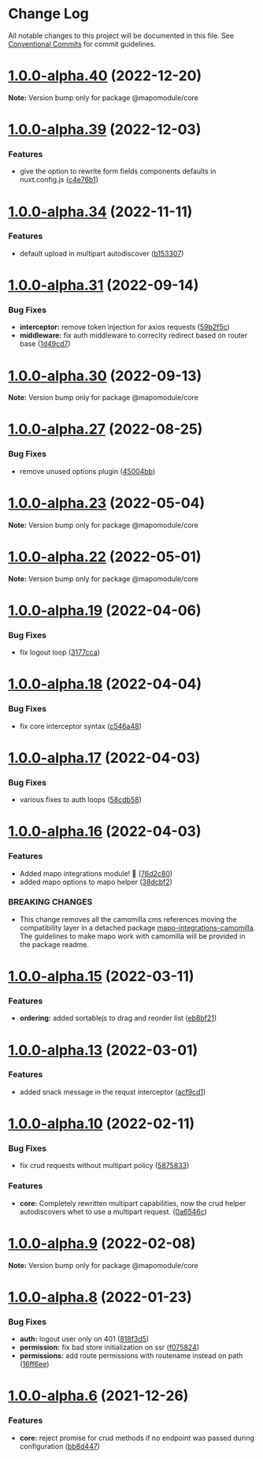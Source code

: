# Change Log

All notable changes to this project will be documented in this file.
See [Conventional Commits](https://conventionalcommits.org) for commit guidelines.

# [1.0.0-alpha.40](https://github.com/lotrekagency/mapo/compare/v1.0.0-alpha.39...v1.0.0-alpha.40) (2022-12-20)

**Note:** Version bump only for package @mapomodule/core





# [1.0.0-alpha.39](https://github.com/lotrekagency/mapo/compare/v1.0.0-alpha.38...v1.0.0-alpha.39) (2022-12-03)


### Features

* give the option to rewrite form fields components defaults in nuxt.config.js ([c4e76b1](https://github.com/lotrekagency/mapo/commit/c4e76b153b145cc670ef988e9501e1a8fbc0005e))





# [1.0.0-alpha.34](https://github.com/lotrekagency/mapo/compare/v1.0.0-alpha.33...v1.0.0-alpha.34) (2022-11-11)


### Features

* default upload in multipart autodiscover ([b153307](https://github.com/lotrekagency/mapo/commit/b15330725a64a0931d2de49929a01e3a7319b382))





# [1.0.0-alpha.31](https://github.com/lotrekagency/mapo/compare/v1.0.0-alpha.30...v1.0.0-alpha.31) (2022-09-14)


### Bug Fixes

* **interceptor:** remove token injection for axios requests ([59b2f5c](https://github.com/lotrekagency/mapo/commit/59b2f5cb3dfd0becd78df02f30bc32967643e276))
* **middleware:** fix auth middleware to correclty redirect based on router base ([1d49cd7](https://github.com/lotrekagency/mapo/commit/1d49cd72e141888ef7aae91ac0ddb13f8d0fce7a))





# [1.0.0-alpha.30](https://github.com/lotrekagency/mapo/compare/v1.0.0-alpha.29...v1.0.0-alpha.30) (2022-09-13)

**Note:** Version bump only for package @mapomodule/core





# [1.0.0-alpha.27](https://github.com/lotrekagency/mapo/compare/v1.0.0-alpha.26...v1.0.0-alpha.27) (2022-08-25)


### Bug Fixes

* remove unused options plugin ([45004bb](https://github.com/lotrekagency/mapo/commit/45004bb158267c7e2f7795c1d12cf568f9d7ded2))





# [1.0.0-alpha.23](https://github.com/lotrekagency/mapo/compare/v1.0.0-alpha.22...v1.0.0-alpha.23) (2022-05-04)

**Note:** Version bump only for package @mapomodule/core





# [1.0.0-alpha.22](https://github.com/lotrekagency/mapo/compare/v1.0.0-alpha.21...v1.0.0-alpha.22) (2022-05-01)

**Note:** Version bump only for package @mapomodule/core





# [1.0.0-alpha.19](https://github.com/lotrekagency/mapo/compare/v1.0.0-alpha.18...v1.0.0-alpha.19) (2022-04-06)


### Bug Fixes

* fix logout loop ([3177cca](https://github.com/lotrekagency/mapo/commit/3177ccaf4be6151feec379c4241f8784b79d4361))





# [1.0.0-alpha.18](https://github.com/lotrekagency/mapo/compare/v1.0.0-alpha.17...v1.0.0-alpha.18) (2022-04-04)


### Bug Fixes

* fix core interceptor syntax ([c546a48](https://github.com/lotrekagency/mapo/commit/c546a48f22bf689d4b679aaab82b2b9ed62f26cc))





# [1.0.0-alpha.17](https://github.com/lotrekagency/mapo/compare/v1.0.0-alpha.16...v1.0.0-alpha.17) (2022-04-03)


### Bug Fixes

* various fixes to auth loops ([58cdb58](https://github.com/lotrekagency/mapo/commit/58cdb586e88df8e595876ba4dd4d4cc11865f7e3))





# [1.0.0-alpha.16](https://github.com/lotrekagency/mapo/compare/v1.0.0-alpha.15...v1.0.0-alpha.16) (2022-04-03)


### Features

* Added mapo integrations module! 🎉 ([76d2c80](https://github.com/lotrekagency/mapo/commit/76d2c805245b4cf49a33696339da52e4c17f4053))
* added mapo options to mapo helper ([38dcbf2](https://github.com/lotrekagency/mapo/commit/38dcbf28d286eb02c2a6785a883a14edaa0837b1))


### BREAKING CHANGES

* This change removes all the camomilla cms references moving the compatibility layer in a detached package [mapo-integrations-camomilla](https://github.com/lotrekagency/mapo-integrations-camomilla). The guidelines to make mapo work with camomilla will be provided in the package readme.





# [1.0.0-alpha.15](https://github.com/lotrekagency/mapo/compare/v1.0.0-alpha.14...v1.0.0-alpha.15) (2022-03-11)


### Features

* **ordering:** added sortablejs to drag and reorder list ([eb8bf21](https://github.com/lotrekagency/mapo/commit/eb8bf21c3178c3ad62db5aa7c06c0562e944dea6))





# [1.0.0-alpha.13](https://github.com/lotrekagency/mapo/compare/v1.0.0-alpha.12...v1.0.0-alpha.13) (2022-03-01)


### Features

* added snack message in the requst interceptor ([acf9cd1](https://github.com/lotrekagency/mapo/commit/acf9cd1efbabc13eb99af7f4bfe0dcf096112ec0))





# [1.0.0-alpha.10](https://github.com/lotrekagency/mapo/compare/v1.0.0-alpha.9...v1.0.0-alpha.10) (2022-02-11)


### Bug Fixes

* fix crud requests without multipart policy ([5875833](https://github.com/lotrekagency/mapo/commit/5875833209872a2609b653a089fff80c447b14e9))


### Features

* **core:** Completely rewritten multipart capabilities, now the crud helper autodiscovers whet to use a multipart request. ([0a6546c](https://github.com/lotrekagency/mapo/commit/0a6546c9adeaf1fcf57a88105101e476b8b786dc))





# [1.0.0-alpha.9](https://github.com/lotrekagency/mapo/compare/v1.0.0-alpha.8...v1.0.0-alpha.9) (2022-02-08)

**Note:** Version bump only for package @mapomodule/core





# [1.0.0-alpha.8](https://github.com/lotrekagency/mapo/compare/v1.0.0-alpha.7...v1.0.0-alpha.8) (2022-01-23)


### Bug Fixes

* **auth:** logout user only on 401 ([818f3d5](https://github.com/lotrekagency/mapo/commit/818f3d5ff315635438ac9bc9566a1b2fd2c5cf03))
* **permission:** fix bad store initialization on ssr ([f075824](https://github.com/lotrekagency/mapo/commit/f075824561d6a71ce07ecbba70e994102abd623b))
* **permissions:** add route permissions with routename instead on path ([16ff6ee](https://github.com/lotrekagency/mapo/commit/16ff6eee5e3a8ddbf9e7aea1ba05e8a88fb43932))





# [1.0.0-alpha.6](https://github.com/lotrekagency/mapo/compare/v1.0.0-alpha.5...v1.0.0-alpha.6) (2021-12-26)


### Features

* **core:** reject promise for crud methods if no endpoint was passed during configuration ([bb8d447](https://github.com/lotrekagency/mapo/commit/bb8d4474efe41af5d7f38dbcd47731133d6ba154))
